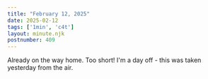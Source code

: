 ```yaml
---
title: "February 12, 2025"
date: 2025-02-12
tags: ['1min', 'c4t']
layout: minute.njk
postnumber: 409
---
```

Already on the way home. Too short! I'm a day off - this was taken yesterday from the air. 